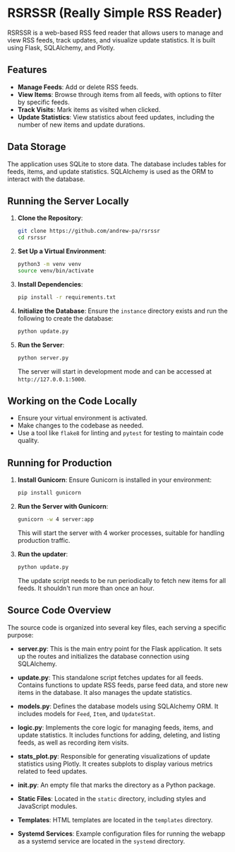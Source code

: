 # RSRSSR (Really Simple RSS Reader)

RSRSSR is a web-based RSS feed reader that allows users to manage and view RSS feeds, track updates, and visualize update statistics. It is built using Flask, SQLAlchemy, and Plotly.

## Features

- **Manage Feeds**: Add or delete RSS feeds.
- **View Items**: Browse through items from all feeds, with options to filter by specific feeds.
- **Track Visits**: Mark items as visited when clicked.
- **Update Statistics**: View statistics about feed updates, including the number of new items and update durations.

## Data Storage

The application uses SQLite to store data. The database includes tables for feeds, items, and update statistics. SQLAlchemy is used as the ORM to interact with the database.

## Running the Server Locally

1. **Clone the Repository**:
   ```bash
   git clone https://github.com/andrew-pa/rsrssr
   cd rsrssr
   ```

2. **Set Up a Virtual Environment**:
   ```bash
   python3 -m venv venv
   source venv/bin/activate
   ```

3. **Install Dependencies**:
   ```bash
   pip install -r requirements.txt
   ```

4. **Initialize the Database**:
   Ensure the `instance` directory exists and run the following to create the database:
   ```bash
   python update.py
   ```

5. **Run the Server**:
   ```bash
   python server.py
   ```

   The server will start in development mode and can be accessed at `http://127.0.0.1:5000`.

## Working on the Code Locally

- Ensure your virtual environment is activated.
- Make changes to the codebase as needed.
- Use a tool like `flake8` for linting and `pytest` for testing to maintain code quality.

## Running for Production

1. **Install Gunicorn**:
   Ensure Gunicorn is installed in your environment:
   ```bash
   pip install gunicorn
   ```

2. **Run the Server with Gunicorn**:
   ```bash
   gunicorn -w 4 server:app
   ```

   This will start the server with 4 worker processes, suitable for handling production traffic.

3. **Run the updater**:
    ```bash
    python update.py
    ```

    The update script needs to be run periodically to fetch new items for all feeds. It shouldn't run more than once an hour.

## Source Code Overview

The source code is organized into several key files, each serving a specific purpose:

- **server.py**: This is the main entry point for the Flask application. It sets up the routes and initializes the database connection using SQLAlchemy.

- **update.py**: This standalone script fetches updates for all feeds. Contains functions to update RSS feeds, parse feed data, and store new items in the database. It also manages the update statistics.

- **models.py**: Defines the database models using SQLAlchemy ORM. It includes models for `Feed`, `Item`, and `UpdateStat`.

- **logic.py**: Implements the core logic for managing feeds, items, and update statistics. It includes functions for adding, deleting, and listing feeds, as well as recording item visits.

- **stats_plot.py**: Responsible for generating visualizations of update statistics using Plotly. It creates subplots to display various metrics related to feed updates.

- **__init__.py**: An empty file that marks the directory as a Python package.

- **Static Files**: Located in the `static` directory, including styles and JavaScript modules.
- **Templates**: HTML templates are located in the `templates` directory.
- **Systemd Services**: Example configuration files for running the webapp as a systemd service are located in the `systemd` directory.
